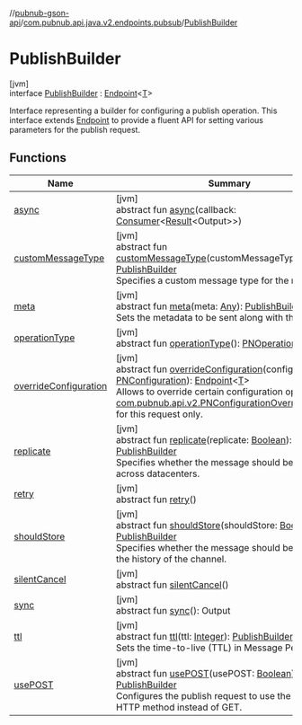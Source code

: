 //[pubnub-gson-api](../../../index.md)/[com.pubnub.api.java.v2.endpoints.pubsub](../index.md)/[PublishBuilder](index.md)

# PublishBuilder

[jvm]\
interface [PublishBuilder](index.md) : [Endpoint](../../com.pubnub.api.java.endpoints/-endpoint/index.md)&lt;[T](../../com.pubnub.api.java.endpoints/-endpoint/index.md)&gt; 

Interface representing a builder for configuring a publish operation. This interface extends [Endpoint](../../com.pubnub.api.java.endpoints/-endpoint/index.md) to provide a fluent API for setting various parameters for the publish request.

## Functions

| Name | Summary |
|---|---|
| [async](../-signal-builder/index.md#1418965989%2FFunctions%2F126356644) | [jvm]<br>abstract fun [async](../-signal-builder/index.md#1418965989%2FFunctions%2F126356644)(callback: [Consumer](https://docs.oracle.com/javase/8/docs/api/java/util/function/Consumer.html)&lt;[Result](../../../../../pubnub-kotlin/pubnub-kotlin-core-api/pubnub-kotlin-core-api/com.pubnub.api.v2.callbacks/-result/index.md)&lt;Output&gt;&gt;) |
| [customMessageType](custom-message-type.md) | [jvm]<br>abstract fun [customMessageType](custom-message-type.md)(customMessageType: [String](https://docs.oracle.com/javase/8/docs/api/java/lang/String.html)): [PublishBuilder](index.md)<br>Specifies a custom message type for the message. |
| [meta](meta.md) | [jvm]<br>abstract fun [meta](meta.md)(meta: [Any](https://kotlinlang.org/api/latest/jvm/stdlib/kotlin-stdlib/kotlin/-any/index.html)): [PublishBuilder](index.md)<br>Sets the metadata to be sent along with the message. |
| [operationType](../-signal-builder/index.md#1414065386%2FFunctions%2F126356644) | [jvm]<br>abstract fun [operationType](../-signal-builder/index.md#1414065386%2FFunctions%2F126356644)(): [PNOperationType](../../../../../pubnub-kotlin/pubnub-kotlin-core-api/pubnub-kotlin-core-api/com.pubnub.api.enums/-p-n-operation-type/index.md) |
| [overrideConfiguration](../-signal-builder/index.md#424483198%2FFunctions%2F126356644) | [jvm]<br>abstract fun [overrideConfiguration](../-signal-builder/index.md#424483198%2FFunctions%2F126356644)(configuration: [PNConfiguration](../../../../../pubnub-kotlin/pubnub-kotlin-core-api/pubnub-kotlin-core-api/com.pubnub.api.v2/-p-n-configuration/index.md)): [Endpoint](../../com.pubnub.api.java.endpoints/-endpoint/index.md)&lt;[T](../../com.pubnub.api.java.endpoints/-endpoint/index.md)&gt;<br>Allows to override certain configuration options (see [com.pubnub.api.v2.PNConfigurationOverride.Builder](../../../../../pubnub-kotlin/pubnub-kotlin-core-api/pubnub-kotlin-core-api/com.pubnub.api.v2/-p-n-configuration-override/-builder/index.md)) for this request only. |
| [replicate](replicate.md) | [jvm]<br>abstract fun [replicate](replicate.md)(replicate: [Boolean](https://kotlinlang.org/api/latest/jvm/stdlib/kotlin-stdlib/kotlin/-boolean/index.html)): [PublishBuilder](index.md)<br>Specifies whether the message should be replicated across datacenters. |
| [retry](../-signal-builder/index.md#2020801116%2FFunctions%2F126356644) | [jvm]<br>abstract fun [retry](../-signal-builder/index.md#2020801116%2FFunctions%2F126356644)() |
| [shouldStore](should-store.md) | [jvm]<br>abstract fun [shouldStore](should-store.md)(shouldStore: [Boolean](https://docs.oracle.com/javase/8/docs/api/java/lang/Boolean.html)): [PublishBuilder](index.md)<br>Specifies whether the message should be stored in the history of the channel. |
| [silentCancel](../-signal-builder/index.md#-675955969%2FFunctions%2F126356644) | [jvm]<br>abstract fun [silentCancel](../-signal-builder/index.md#-675955969%2FFunctions%2F126356644)() |
| [sync](../-signal-builder/index.md#40193115%2FFunctions%2F126356644) | [jvm]<br>abstract fun [sync](../-signal-builder/index.md#40193115%2FFunctions%2F126356644)(): Output |
| [ttl](ttl.md) | [jvm]<br>abstract fun [ttl](ttl.md)(ttl: [Integer](https://docs.oracle.com/javase/8/docs/api/java/lang/Integer.html)): [PublishBuilder](index.md)<br>Sets the time-to-live (TTL) in Message Persistence. |
| [usePOST](use-p-o-s-t.md) | [jvm]<br>abstract fun [usePOST](use-p-o-s-t.md)(usePOST: [Boolean](https://kotlinlang.org/api/latest/jvm/stdlib/kotlin-stdlib/kotlin/-boolean/index.html)): [PublishBuilder](index.md)<br>Configures the publish request to use the POST HTTP method instead of GET. |
